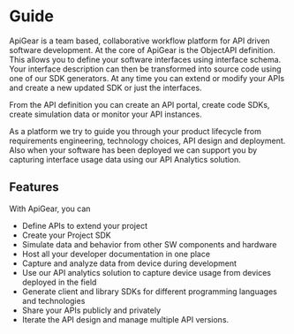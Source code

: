 # Guide

ApiGear is a team based, collaborative workflow platform for API driven software development. At the core of ApiGear is the ObjectAPI definition. This allows you to define your software interfaces using interface schema. Your interface description can then be transformed into source code using one of our SDK generators. At any time you can extend or modify your APIs and create a new updated SDK or just the interfaces.

From the API definition you can create an API portal, create code SDKs, create simulation data or monitor your API instances.

As a platform we try to guide you through your product lifecycle from requirements engineering, technology choices, API design and deployment. Also when your software has been deployed we can support you by capturing interface usage data using our API Analytics solution.

## Features

With ApiGear, you can

- Define APIs to extend your project
- Create your Project SDK
- Simulate data and behavior from other SW components and hardware
- Host all your developer documentation in one place
- Capture and analyze data from device during development
- Use our API analytics solution to capture device usage from devices deployed in the field
- Generate client and library SDKs for different programming languages and technologies
- Share your APIs publicly and privately
- Iterate the API design and manage multiple API versions.


